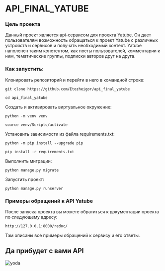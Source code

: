 # API_FINAL_YATUBE

### Цель проекта

Данный проект является api-сервисом для проекта [Yatube](https://github.com/Etozheigor/hw05_final).
Он дает пользователям возможность обращаться к проект Yatube с различных устройств и сервисов и получать необходимый контект.
Yatube наполенен таким конетентом, как посты пользователей, комментарии к ним, тематические группы, подписки авторов друг на друга.


### Как запустить:

Клонировать репозиторий и перейти в него в командной строке:

```
git clone https://github.com/Etozheigor/api_final_yatube
```

```
cd api_final_yatube
```

Cоздать и активировать виртуальное окружение:

```
python -m venv venv
```

```
source venv/Scripts/activate
```

Установить зависимости из файла requirements.txt:

```
python -m pip install --upgrade pip
```

```
pip install -r requirements.txt
```

Выполнить миграции:

```
python manage.py migrate
```

Запустить проект:

```
python manage.py runserver
```
### Примеры обращений к API Yatube

После запуска проекта вы можете обратиться к документации проекта по следующему адресу:

```
http://127.0.0.1:8000/redoc/
```
Там описаны все примеры обращений к сервису и его ответы.

## Да прибудет с вами API
![yoda](https://user-images.githubusercontent.com/104680302/185987811-ff9b852f-692a-405d-b9a7-e1a0db943d6f.png)


